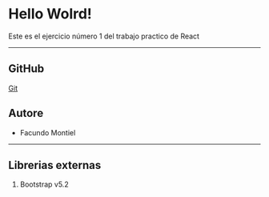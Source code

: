 # Hello Wolrd!

Este es el ejercicio número 1 del trabajo practico de React
<hr>

## GitHub

[Git](https://github.com/f-montiel/react1)

## Autore

- Facundo Montiel
<hr>

## Librerias externas

1. Bootstrap v5.2